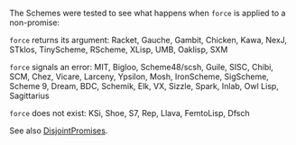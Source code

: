 The Schemes were tested to see what happens when `force` is applied to a non-promise:

`force` returns its argument: Racket, Gauche, Gambit, Chicken, Kawa, NexJ, STklos, TinyScheme, RScheme, XLisp, UMB, Oaklisp, SXM

`force` signals an error: MIT, Bigloo, Scheme48/scsh, Guile, SISC, Chibi, SCM, Chez, Vicare, Larceny, Ypsilon, Mosh, IronScheme, SigScheme, Scheme 9, Dream, BDC, Schemik, Elk, VX, Sizzle, Spark, Inlab, Owl Lisp, Sagittarius

`force` does not exist: KSi, Shoe, S7, Rep, Llava, FemtoLisp, Dfsch

See also [DisjointPromises](../DisjointPromises/).
